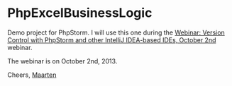 PhpExcelBusinessLogic
=====================

Demo project for PhpStorm. I will use this one during the [Webinar: Version Control with PhpStorm and other IntelliJ IDEA-based IDEs, October 2nd](http://blog.jetbrains.com/phpstorm/2013/09/webinar-version-control-with-phpstorm-and-other-intellij-idea-based-ides-october-2nd/) webinar.

The webinar is on October 2nd, 2013.

Cheers,
[Maarten](http://twitter.com/maartenballiauw)
